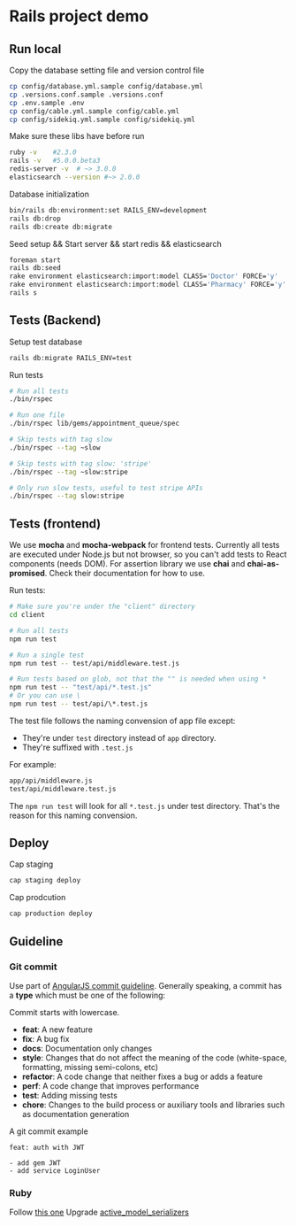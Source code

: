 # Rails project demo

## Run local
Copy the database setting file and version control file
```bash
cp config/database.yml.sample config/database.yml
cp .versions.conf.sample .versions.conf
cp .env.sample .env
cp config/cable.yml.sample config/cable.yml
cp config/sidekiq.yml.sample config/sidekiq.yml
```

Make sure these libs have before run
```bash
ruby -v    #2.3.0
rails -v   #5.0.0.beta3
redis-server -v  # ~> 3.0.0
elasticsearch --version #~> 2.0.0
```

Database initialization
```bash
bin/rails db:environment:set RAILS_ENV=development
rails db:drop
rails db:create db:migrate
```

Seed setup && Start server && start redis && elasticsearch
```bash
foreman start
rails db:seed
rake environment elasticsearch:import:model CLASS='Doctor' FORCE='y'
rake environment elasticsearch:import:model CLASS='Pharmacy' FORCE='y'
rails s
```

## Tests (Backend)

Setup test database

```bash
rails db:migrate RAILS_ENV=test
```

Run tests

```bash
# Run all tests
./bin/rspec

# Run one file
./bin/rspec lib/gems/appointment_queue/spec

# Skip tests with tag slow
./bin/rspec --tag ~slow

# Skip tests with tag slow: 'stripe'
./bin/rspec --tag ~slow:stripe

# Only run slow tests, useful to test stripe APIs
./bin/rspec --tag slow:stripe
```

## Tests (frontend)

We use **mocha** and **mocha-webpack** for frontend tests. Currently all tests are executed under Node.js but not browser, so you can't add tests to React components (needs DOM). For assertion library we use **chai** and **chai-as-promised**. Check their documentation for how to use.

Run tests:

```bash
# Make sure you're under the "client" directory
cd client

# Run all tests
npm run test

# Run a single test
npm run test -- test/api/middleware.test.js

# Run tests based on glob, not that the "" is needed when using *
npm run test -- "test/api/*.test.js"
# Or you can use \
npm run test -- test/api/\*.test.js
```

The test file follows the naming convension of app file except:

- They're under `test` directory instead of `app` directory.
- They're suffixed with `.test.js`

For example:

```bash
app/api/middleware.js
test/api/middleware.test.js
```

The `npm run test` will look for all `*.test.js` under test directory. That's the reason for this naming convension.


## Deploy

Cap staging
```bash
cap staging deploy
```

Cap prodcution

```bash
cap production deploy
```

## Guideline

### Git commit

Use part of [AngularJS commit
guideline](https://github.com/angular/angular.js/blob/master/CONTRIBUTING.md#commit).
Generally speaking, a commit has a **type** which must be one of the
following:

Commit starts with lowercase.

- **feat**: A new feature
- **fix**: A bug fix
- **docs**: Documentation only changes
- **style**: Changes that do not affect the meaning of the code
  (white-space, formatting, missing semi-colons, etc)
- **refactor**: A code change that neither fixes a bug or adds a feature
- **perf**: A code change that improves performance
- **test**: Adding missing tests
- **chore**: Changes to the build process or auxiliary tools and
  libraries such as documentation generation

A git commit example

```
feat: auth with JWT

- add gem JWT
- add service LoginUser
```

### Ruby

Follow [this one](https://github.com/bbatsov/ruby-style-guide)
Upgrade [active_model_serializers](https://github.com/rails-api/active_model_serializers/blob/master/docs/README.md)
